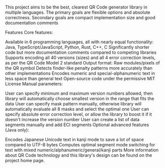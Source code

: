 This project aims to be the best, clearest QR Code generator library in multiple languages. The primary goals are flexible options and absolute correctness. Secondary goals are compact implementation size and good documentation comments


Features
Core features:

Available in 6 programming languages, all with nearly equal functionality: Java, TypeScript/JavaScript, Python, Rust, C++, C
Significantly shorter code but more documentation comments compared to competing libraries
Supports encoding all 40 versions (sizes) and all 4 error correction levels, as per the QR Code Model 2 standard
Output format: Raw modules/pixels of the QR symbol
Detects finder-like penalty patterns more accurately than other implementations
Encodes numeric and special-alphanumeric text in less space than general text
Open-source code under the permissive MIT License
Manual parameters:

User can specify minimum and maximum version numbers allowed, then library will automatically choose smallest version in the range that fits the data
User can specify mask pattern manually, otherwise library will automatically evaluate all 8 masks and select the optimal one
User can specify absolute error correction level, or allow the library to boost it if it doesn't increase the version number
User can create a list of data segments manually and add ECI segments
Optional advanced features (Java only):

Encodes Japanese Unicode text in kanji mode to save a lot of space compared to UTF-8 bytes
Computes optimal segment mode switching for text with mixed numeric/alphanumeric/general/kanji parts
More information about QR Code technology and this library's design can be found on the project home page.


